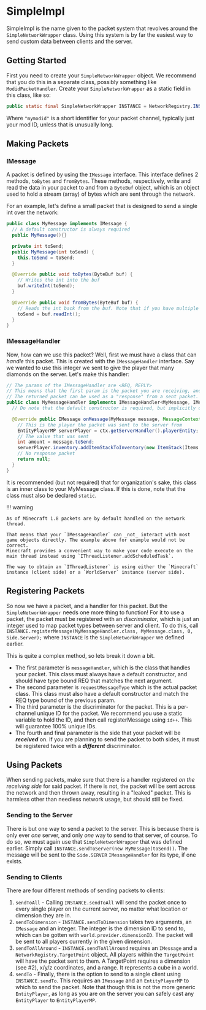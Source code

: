 SimpleImpl
==========

SimpleImpl is the name given to the packet system that revolves around the `SimpleNetworkWrapper` class. Using this system is by far the easiest way to send custom data between clients and the server.

Getting Started
---------------

First you need to create your `SimpleNetworkWrapper` object. We recommend that you do this in a separate class, possibly something like `ModidPacketHandler`. Create your `SimpleNetworkWrapper` as a static field in this class, like so:

```java
public static final SimpleNetworkWrapper INSTANCE = NetworkRegistry.INSTANCE.newSimpleChannel("mymodid");
```

Where `"mymodid"` is a short identifier for your packet channel, typically just your mod ID, unless that is unusually long.

Making Packets
--------------

### IMessage

A packet is defined by using the `IMessage` interface. This interface defines 2 methods, `toBytes` and `fromBytes`. These methods, respectively, write and read the data in your packet to and from a `ByteBuf` object, which is an object used to hold a stream (array) of bytes which are sent through the network.

For an example, let's define a small packet that is designed to send a single int over the network:

```java
public class MyMessage implements IMessage {
  // A default constructor is always required
  public MyMessage(){}

  private int toSend;
  public MyMessage(int toSend) {
    this.toSend = toSend;
  }

  @Override public void toBytes(ByteBuf buf) {
    // Writes the int into the buf
    buf.writeInt(toSend);
  }

  @Override public void fromBytes(ByteBuf buf) {
    // Reads the int back from the buf. Note that if you have multiple values, you must read in the same order you wrote.
    toSend = buf.readInt();
  }
}
```

### IMessageHandler

Now, how can we use this packet? Well, first we must have a class that can *handle* this packet. This is created with the `IMessageHandler` interface. Say we wanted to use this integer we sent to give the player that many diamonds on the server. Let's make this handler:

```java
// The params of the IMessageHandler are <REQ, REPLY>
// This means that the first param is the packet you are receiving, and the second is the packet you are returning.
// The returned packet can be used as a "response" from a sent packet.
public class MyMessageHandler implements IMessageHandler<MyMessage, IMessage> {
  // Do note that the default constructor is required, but implicitly defined in this case

  @Override public IMessage onMessage(MyMessage message, MessageContext ctx) {
    // This is the player the packet was sent to the server from
    EntityPlayerMP serverPlayer = ctx.getServerHandler().playerEntity;
    // The value that was sent
    int amount = message.toSend;
    serverPlayer.inventory.addItemStackToInventory(new ItemStack(Items.diamond, amount));
    // No response packet
    return null;
  }
}
```

It is recommended (but not required) that for organization's sake, this class is an inner class to your MyMessage class. If this is done, note that the class must also be declared `static`.

!!! warning

    As of Minecraft 1.8 packets are by default handled on the network thread.

    That means that your `IMessageHandler` can _not_ interact with most game objects directly. The example above for example would not be correct.
    Minecraft provides a convenient way to make your code execute on the main thread instead using `IThreadListener.addScheduledTask`.

    The way to obtain an `IThreadListener` is using either the `Minecraft` instance (client side) or a `WorldServer` instance (server side).

Registering Packets
-------------------

So now we have a packet, and a handler for this packet. But the `SimpleNetworkWrapper` needs one more thing to function! For it to use a packet, the packet must be registered with an *discriminator*, which is just an integer used to map packet types between server and client. To do this, call `INSTANCE.registerMessage(MyMessageHandler.class, MyMessage.class, 0, Side.Server);` where `INSTANCE` is the `SimpleNetworkWrapper` we defined earlier.

This is quite a complex method, so lets break it down a bit.

- The first parameter is `messageHandler`, which is the class that handles your packet. This class must always have a default constructor, and should have type bound REQ that matches the next argument.
- The second parameter is `requestMessageType` which is the actual packet class. This class must also have a default constructor and match the REQ type bound of the previous param.
- The third parameter is the discriminator for the packet. This is a per-channel unique ID for the packet. We recommend you use a static variable to hold the ID, and then call registerMessage using `id++`. This will guarantee 100% unique IDs.
- The fourth and final parameter is the side that your packet will be ***received*** on. If you are planning to send the packet to both sides, it must be registered twice with a ***different*** discriminator.


Using Packets
-------------

When sending packets, make sure that there is a handler registered *on the receiving side* for said packet. If there is not, the packet will be sent across the network and then thrown away, resulting in a "leaked" packet. This is harmless other than needless network usage, but should still be fixed.

### Sending to the Server

There is but one way to send a packet to the server. This is because there is only ever *one* server, and only *one* way to send to that server, of course. To do so, we must again use that `SimpleNetworkWrapper` that was defined earlier. Simply call `INSTANCE.sendToServer(new MyMessage(toSend))`. The message will be sent to the `Side.SERVER` `IMessageHandler` for its type, if one exists.

### Sending to Clients


There are four different methods of sending packets to clients:

1. `sendToAll` - Calling `INSTANCE.sendToAll` will send the packet once to every single player on the current server, no matter what location or dimension they are in.
2. `sendToDimension` - `INSTANCE.sendToDimension` takes two arguments, an `IMessage` and an integer. The integer is the dimension ID to send to, which can be gotten with `world.provider.dimensionID`. The packet will be sent to all players currently in the given dimension.
3. `sendToAllAround` - `INSTANCE.sendToAllAround` requires an `IMessage` and a `NetworkRegistry.TargetPoint` object. All players within the `TargetPoint` will have the packet sent to them. A TargetPoint requires a dimension (see #2), x/y/z coordinates, and a range. It represents a cube in a world.
4. `sendTo` - Finally, there is the option to send to a single client using `INSTANCE.sendTo`. This requires an `IMessage` and an `EntityPlayerMP` to which to send the packet. Note that though this is not the more generic `EntityPlayer`, as long as you are on the server you can safely cast any `EntityPlayer` to `EntityPlayerMP`.

